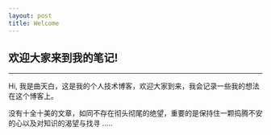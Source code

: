 ```yaml
---
layout: post
title: Welcome
---
```


## 欢迎大家来到我的笔记!
----

Hi, 我是曲天白，这是我的个人技术博客，欢迎大家到来，我会记录一些我的想法在这个博客上。

没有十全十美的文章，如同不存在彻头彻尾的绝望，重要的是保持住一颗捣腾不安的心以及对知识的渴望与找寻 .....




